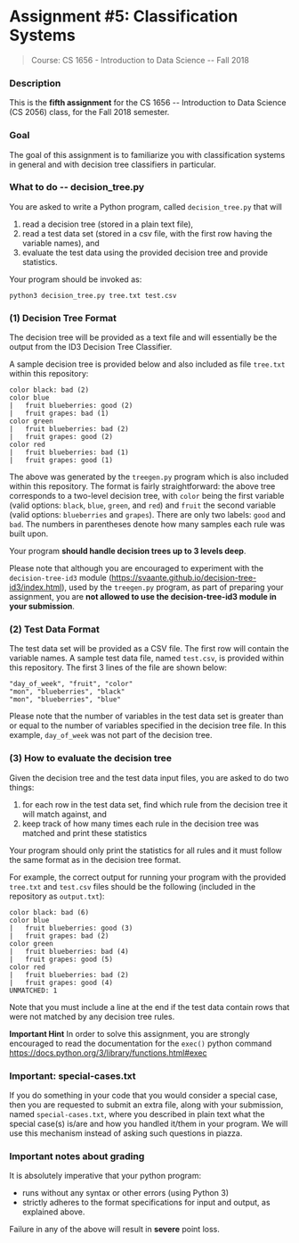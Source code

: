 # Assignment #5: Classification Systems 

> Course: CS 1656 - Introduction to Data Science -- Fall 2018 

### Description
This is the **fifth assignment** for the CS 1656 -- Introduction to Data Science (CS 2056) class, for the Fall 2018 semester.

### Goal
The goal of this assignment is to familiarize you with classification systems in general and with decision tree classifiers in particular.


### What to do -- decision_tree.py
You are asked to write a Python program, called `decision_tree.py` that will  
1. read a decision tree (stored in a plain text file),  
2. read a test data set (stored in a csv file, with the first row having the variable names),  and
3. evaluate the test data using the provided decision tree and provide statistics. 

Your program should be invoked as:
```
python3 decision_tree.py tree.txt test.csv
```

### (1) Decision Tree Format
The decision tree will be provided as a text file and will essentially be the output from the ID3 Decision Tree Classifier. 

A sample decision tree is provided below and also included as file `tree.txt` within this repository:
```
color black: bad (2) 
color blue
|   fruit blueberries: good (2) 
|   fruit grapes: bad (1) 
color green
|   fruit blueberries: bad (2) 
|   fruit grapes: good (2) 
color red
|   fruit blueberries: bad (1) 
|   fruit grapes: good (1) 
```

The above was generated by the `treegen.py` program which is also included within this repository. The format is fairly straightforward: the above tree corresponds to a two-level decision tree, with `color` being the first variable (valid options: `black`, `blue`, `green`, and `red`) and `fruit` the second variable (valid options: `blueberries` and `grapes`). There are only two labels: `good` and `bad`. The numbers in parentheses denote how many samples each rule was built upon. 

Your program **should handle decision trees up to 3 levels deep**.  

Please note that although you are encouraged to experiment with the `decision-tree-id3` module (https://svaante.github.io/decision-tree-id3/index.html), used by the `treegen.py` program, as part of preparing your assignment, you are **not allowed to use the decision-tree-id3 module in your submission**.


### (2) Test Data Format
The test data set will be provided as a CSV file. The first row will contain the variable names. A sample test data file, named `test.csv`, is provided within this repository. The first 3 lines of the file are shown below:
```
"day_of_week", "fruit", "color"
"mon", "blueberries", "black"
"mon", "blueberries", "blue"
```

Please note that the number of variables in the test data set is greater than or equal to the number of variables specified in the decision tree file. In this example, `day_of_week` was not part of the decision tree.

 
### (3) How to evaluate the decision tree
Given the decision tree and the test data input files, you are asked to do two things:
1. for each row in the test data set, find which rule from the decision tree it will match against, and   
2. keep track of how many times each rule in the decision tree was matched and print these statistics   

Your program should only print the statistics for all rules and it must follow the same format as in the decision tree format. 

For example, the correct output for running your program with the provided `tree.txt` and `test.csv` files should be the following (included in the repository as `output.txt`):
```
color black: bad (6) 
color blue
|   fruit blueberries: good (3) 
|   fruit grapes: bad (2) 
color green
|   fruit blueberries: bad (4) 
|   fruit grapes: good (5) 
color red
|   fruit blueberries: bad (2) 
|   fruit grapes: good (4) 
UNMATCHED: 1
```

Note that you must include a line at the end if the test data contain rows that were not matched by any decision tree rules.

**Important Hint** In order to solve this assignment, you are strongly encouraged to read the documentation for the `exec()` python command
https://docs.python.org/3/library/functions.html#exec


### Important: special-cases.txt 
If you do something in your code that you would consider a special case, then you are requested to submit an extra file, along with your submission, named `special-cases.txt`, where you described in plain text what the special case(s) is/are and how you handled it/them in your program. We will use this mechanism instead of asking such questions in piazza.


### Important notes about grading
It is absolutely imperative that your python program:  
* runs without any syntax or other errors (using Python 3)  
* strictly adheres to the format specifications for input and output, as explained above.     

Failure in any of the above will result in **severe** point loss. 


  